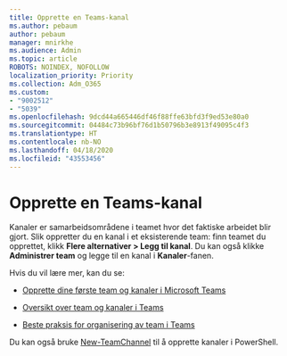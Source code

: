 ```yaml
---
title: Opprette en Teams-kanal
ms.author: pebaum
author: pebaum
manager: mnirkhe
ms.audience: Admin
ms.topic: article
ROBOTS: NOINDEX, NOFOLLOW
localization_priority: Priority
ms.collection: Adm_O365
ms.custom:
- "9002512"
- "5039"
ms.openlocfilehash: 9dcd44a665446df46f88ffe63bfd3f9ed53e80a0
ms.sourcegitcommit: 04484c73b96bf76d1b50796b3e8913f49095c4f3
ms.translationtype: HT
ms.contentlocale: nb-NO
ms.lasthandoff: 04/18/2020
ms.locfileid: "43553456"
---
```

# <a name="create-a-teams-channel"></a>Opprette en Teams-kanal

Kanaler er samarbeidsområdene i teamet hvor det faktiske arbeidet blir gjort. Slik oppretter du en kanal i et eksisterende team: finn teamet du opprettet, klikk **Flere alternativer > Legg til kanal**. Du kan også klikke **Administrer team** og legge til en kanal i **Kanaler**-fanen.

Hvis du vil lære mer, kan du se:

- [Opprette dine første team og kanaler i Microsoft Teams](https://docs.microsoft.com/MicrosoftTeams/get-started-with-teams-create-your-first-teams-and-channels)

- [Oversikt over team og kanaler i Teams](https://docs.microsoft.com/microsoftteams/teams-channels-overview)

- [Beste praksis for organisering av team i Teams](https://docs.microsoft.com/MicrosoftTeams/best-practices-organizing)

Du kan også bruke [New-TeamChannel](https://docs.microsoft.com/powershell/module/teams/new-teamchannel?view=teams-ps) til å opprette kanaler i PowerShell. 

